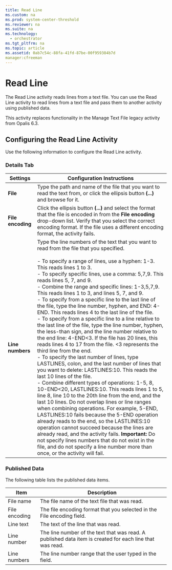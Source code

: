 ```yaml
---
title: Read Line
ms.custom: na
ms.prod: system-center-threshold
ms.reviewer: na
ms.suite: na
ms.technology: 
  - orchestrator
ms.tgt_pltfrm: na
ms.topic: article
ms.assetid: 0ab7c54c-88fa-41fd-87be-00f959384b7d
manager:cfreeman
---
```

# Read Line
The Read Line activity reads lines from a text file. You can use the Read Line activity to read lines from a text file and pass them to another activity using published data.  
  
This activity replaces functionality in the Manage Text File legacy activity from Opalis 6.3.  
  
## Configuring the Read Line Activity  
Use the following information to configure the Read Line activity.  
  
### Details Tab  
  
|Settings|Configuration Instructions|  
|------------|------------------------------|  
|**File**|Type the path and name of the file that you want to read the text from, or click the ellipsis button **\(...\)** and browse for it.|  
|**File encoding**|Click the ellipsis button **\(...\)** and select the format that the file is encoded in from the **File encoding** drop\-down list. Verify that you select the correct encoding format. If the file uses a different encoding format, the activity fails.|  
|**Line numbers**|Type the line numbers of the text that you want to read from the file that you specified.<br /><br />-   To specify a range of lines, use a hyphen: 1\-3. This reads lines 1 to 3.<br />-   To specify specific lines, use a comma: 5,7,9. This reads lines 5, 7, and 9.<br />-   Combine the range and specific lines: 1\-3,5,7,9. This reads lines 1 to 3, and lines 5, 7, and 9.<br />-   To specify from a specific line to the last line of the file, type the line number, hyphen, and END: 4\-END. This reads lines 4 to the last line of the file.<br />-   To specify from a specific line to a line relative to the last line of the file, type the line number, hyphen, the less\-than sign, and the line number relative to the end line: 4\-END<3. If the file has 20 lines, this reads lines 4 to 17 from the file. <3 represents the third line from the end.<br />-   To specify the last number of lines, type LASTLINES, colon, and the last number of lines that you want to delete: LASTLINES:10. This reads the last 10 lines of the file.<br />-   Combine different types of operations: 1\-5, 8, 10\-END<20, LASTLINES:10. This reads lines 1 to 5, line 8, line 10 to the 20th line from the end, and the last 10 lines. Do not overlap lines or line ranges when combining operations. For example, 5\-END, LASTLINES:10 fails because the 5\-END operation already reads to the end, so the LASTLINES:10 operation cannot succeed because the lines are already read, and the activity fails. **Important:** Do not specify lines numbers that do not exist in the file, and do not specify a line number more than once, or the activity will fail.|  
  
### Published Data  
The following table lists the published data items.  
  
|Item|Description|  
|--------|---------------|  
|File name|The file name of the text file that was read.|  
|File encoding|The file encoding format that you selected in the File encoding field.|  
|Line text|The text of the line that was read.|  
|Line number|The line number of the text that was read. A published data item is created for each line that was read.|  
|Line numbers|The line number range that the user typed in the field.|  
  
